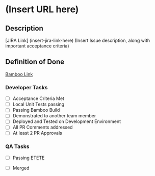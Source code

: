 # (Insert URL here)

## Description
[JIRA Link] (insert-jira-link-here)
(Insert Issue description, along with important acceptance criteria)

## Definition of Done
[Bamboo Link](insert-bamboo-url-here)

### Developer Tasks

- [ ] Acceptance Criteria Met
- [ ] Local Unit Tests passing
- [ ] Passing Bamboo Build
- [ ] Demonstrated to another team member
- [ ] Deployed and Tested on Development Environment
- [ ] All PR Comments addressed
- [ ] At least 2 PR Approvals

### QA Tasks

- [ ] Passing ETETE
- [ ] Merged

